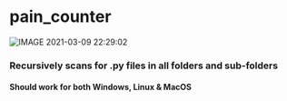 # pain_counter
![IMAGE 2021-03-09 22:29:02](https://user-images.githubusercontent.com/30004649/110533622-d9ef2180-8126-11eb-9868-d506eb76508f.jpg)

### Recursively scans for .py files in all folders and sub-folders
#### Should work for both Windows, Linux & MacOS
